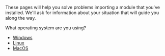 These pages will help you solve problems importing a module that you've
installed.  We'll ask for information about your situation that will guide you
along the way.

What operating system are you using?



- [Windows](cant-import2_a.md)
- [Linux](cant-import2_b.md)
- [MacOS](cant-import2_c.md)
